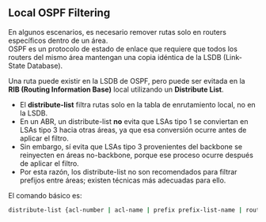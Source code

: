 ## Local OSPF Filtering

En algunos escenarios, es necesario remover rutas solo en routers específicos dentro de un área.  
OSPF es un protocolo de estado de enlace que requiere que todos los routers del mismo área mantengan una copia idéntica de la LSDB (Link-State Database).  

Una ruta puede existir en la LSDB de OSPF, pero puede ser evitada en la **RIB (Routing Information Base)** local utilizando un **Distribute List**.  

- El **distribute-list** filtra rutas solo en la tabla de enrutamiento local, no en la LSDB.  
- En un ABR, un distribute-list **no** evita que LSAs tipo 1 se conviertan en LSAs tipo 3 hacia otras áreas, ya que esa conversión ocurre antes de aplicar el filtro.  
- Sin embargo, sí evita que LSAs tipo 3 provenientes del backbone se reinyecten en áreas no-backbone, porque ese proceso ocurre después de aplicar el filtro.  
- Por esta razón, los distribute-list no son recomendados para filtrar prefijos entre áreas; existen técnicas más adecuadas para ello.  

El comando básico es:  

```bash
distribute-list {acl-number | acl-name | prefix prefix-list-name | route-map route-map-name} in

